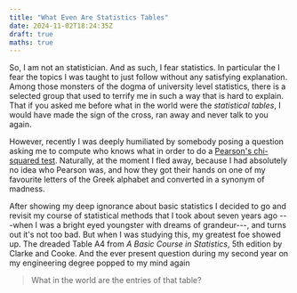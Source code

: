 ```yaml
---
title: "What Even Are Statistics Tables"
date: 2024-11-02T18:24:35Z
draft: true
maths: true
---
```

So, I am not an statistician.
And as such, I fear statistics.
In particular the I fear the topics I was taught to just follow without any satisfying explanation.
Among those monsters of the dogma of university level statistics, there is a selected group that used to terrify me in such a way that is hard to explain.
That if you asked me before what in the world were the *statistical tables*, I would have made the sign of the cross, ran away and never talk to you again.

However, recently I was deeply humiliated by somebody posing a question asking me to compute who knows what in order to do a [Pearson's chi-squared test](https://en.wikipedia.org/wiki/Pearson%27s_chi-squared_test).
Naturally, at the moment I fled away, because I had absolutely no idea who Pearson was, and how they got their hands on one of my favourite letters of the Greek alphabet and converted in a synonym of madness.

After showing my deep ignorance about basic statistics I decided to go and revisit my course of statistical methods that I took about seven years ago ---when I was a bright eyed youngster with dreams of grandeur---, and turns out it's not too bad.
But when I was studying this, my greatest foe showed up.
The dreaded Table A4 from *A Basic Course in Statistics*, 5th edition by Clarke and Cooke.
And the ever present question during my second year on my engineering degree popped to my mind again

> What in the world are the entries of that table?
